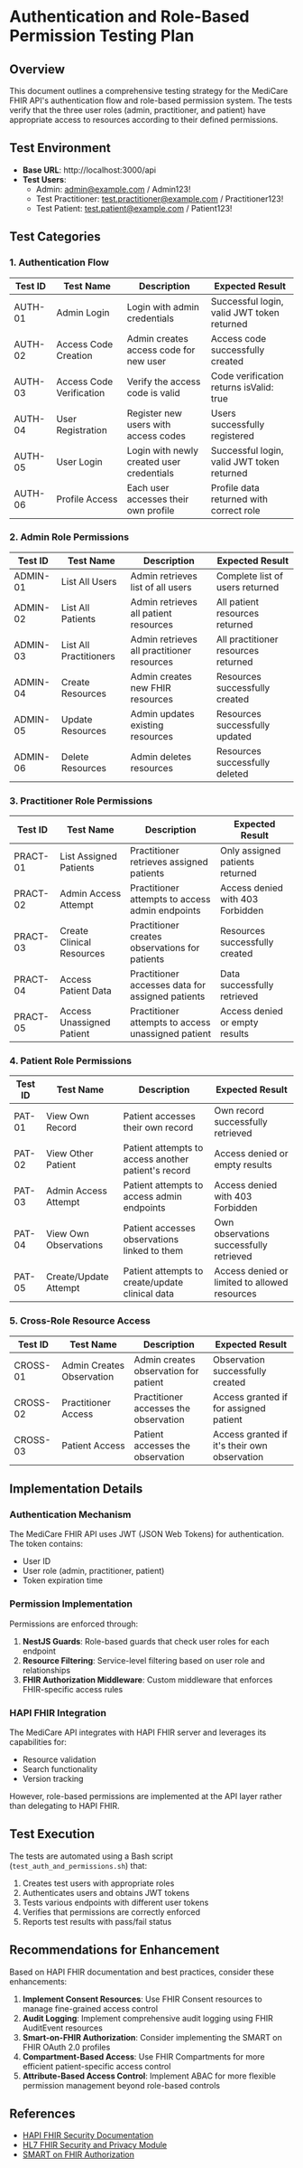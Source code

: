 # Authentication and Role-Based Permission Testing Plan

## Overview

This document outlines a comprehensive testing strategy for the MediCare FHIR API's authentication flow and role-based permission system. The tests verify that the three user roles (admin, practitioner, and patient) have appropriate access to resources according to their defined permissions.

## Test Environment

- **Base URL**: http://localhost:3000/api
- **Test Users**:
  - Admin: admin@example.com / Admin123!
  - Test Practitioner: test.practitioner@example.com / Practitioner123!
  - Test Patient: test.patient@example.com / Patient123!

## Test Categories

### 1. Authentication Flow

| Test ID | Test Name | Description | Expected Result |
|---------|-----------|-------------|----------------|
| AUTH-01 | Admin Login | Login with admin credentials | Successful login, valid JWT token returned |
| AUTH-02 | Access Code Creation | Admin creates access code for new user | Access code successfully created |
| AUTH-03 | Access Code Verification | Verify the access code is valid | Code verification returns isValid: true |
| AUTH-04 | User Registration | Register new users with access codes | Users successfully registered |
| AUTH-05 | User Login | Login with newly created user credentials | Successful login, valid JWT token returned |
| AUTH-06 | Profile Access | Each user accesses their own profile | Profile data returned with correct role |

### 2. Admin Role Permissions

| Test ID | Test Name | Description | Expected Result |
|---------|-----------|-------------|----------------|
| ADMIN-01 | List All Users | Admin retrieves list of all users | Complete list of users returned |
| ADMIN-02 | List All Patients | Admin retrieves all patient resources | All patient resources returned |
| ADMIN-03 | List All Practitioners | Admin retrieves all practitioner resources | All practitioner resources returned |
| ADMIN-04 | Create Resources | Admin creates new FHIR resources | Resources successfully created |
| ADMIN-05 | Update Resources | Admin updates existing resources | Resources successfully updated |
| ADMIN-06 | Delete Resources | Admin deletes resources | Resources successfully deleted |

### 3. Practitioner Role Permissions

| Test ID | Test Name | Description | Expected Result |
|---------|-----------|-------------|----------------|
| PRACT-01 | List Assigned Patients | Practitioner retrieves assigned patients | Only assigned patients returned |
| PRACT-02 | Admin Access Attempt | Practitioner attempts to access admin endpoints | Access denied with 403 Forbidden |
| PRACT-03 | Create Clinical Resources | Practitioner creates observations for patients | Resources successfully created |
| PRACT-04 | Access Patient Data | Practitioner accesses data for assigned patients | Data successfully retrieved |
| PRACT-05 | Access Unassigned Patient | Practitioner attempts to access unassigned patient | Access denied or empty results |

### 4. Patient Role Permissions

| Test ID | Test Name | Description | Expected Result |
|---------|-----------|-------------|----------------|
| PAT-01 | View Own Record | Patient accesses their own record | Own record successfully retrieved |
| PAT-02 | View Other Patient | Patient attempts to access another patient's record | Access denied or empty results |
| PAT-03 | Admin Access Attempt | Patient attempts to access admin endpoints | Access denied with 403 Forbidden |
| PAT-04 | View Own Observations | Patient accesses observations linked to them | Own observations successfully retrieved |
| PAT-05 | Create/Update Attempt | Patient attempts to create/update clinical data | Access denied or limited to allowed resources |

### 5. Cross-Role Resource Access

| Test ID | Test Name | Description | Expected Result |
|---------|-----------|-------------|----------------|
| CROSS-01 | Admin Creates Observation | Admin creates observation for patient | Observation successfully created |
| CROSS-02 | Practitioner Access | Practitioner accesses the observation | Access granted if for assigned patient |
| CROSS-03 | Patient Access | Patient accesses the observation | Access granted if it's their own observation |

## Implementation Details

### Authentication Mechanism

The MediCare FHIR API uses JWT (JSON Web Tokens) for authentication. The token contains:
- User ID
- User role (admin, practitioner, patient)
- Token expiration time

### Permission Implementation

Permissions are enforced through:
1. **NestJS Guards**: Role-based guards that check user roles for each endpoint
2. **Resource Filtering**: Service-level filtering based on user role and relationships
3. **FHIR Authorization Middleware**: Custom middleware that enforces FHIR-specific access rules

### HAPI FHIR Integration

The MediCare API integrates with HAPI FHIR server and leverages its capabilities for:
- Resource validation
- Search functionality
- Version tracking

However, role-based permissions are implemented at the API layer rather than delegating to HAPI FHIR.

## Test Execution

The tests are automated using a Bash script (`test_auth_and_permissions.sh`) that:
1. Creates test users with appropriate roles
2. Authenticates users and obtains JWT tokens
3. Tests various endpoints with different user tokens
4. Verifies that permissions are correctly enforced
5. Reports test results with pass/fail status

## Recommendations for Enhancement

Based on HAPI FHIR documentation and best practices, consider these enhancements:

1. **Implement Consent Resources**: Use FHIR Consent resources to manage fine-grained access control
2. **Audit Logging**: Implement comprehensive audit logging using FHIR AuditEvent resources
3. **Smart-on-FHIR Authorization**: Consider implementing the SMART on FHIR OAuth 2.0 profiles
4. **Compartment-Based Access**: Use FHIR Compartments for more efficient patient-specific access control
5. **Attribute-Based Access Control**: Implement ABAC for more flexible permission management beyond role-based controls

## References

- [HAPI FHIR Security Documentation](https://hapifhir.io/hapi-fhir/docs/security/introduction.html)
- [HL7 FHIR Security and Privacy Module](https://www.hl7.org/fhir/secpriv-module.html)
- [SMART on FHIR Authorization](http://hl7.org/fhir/smart-app-launch/) 